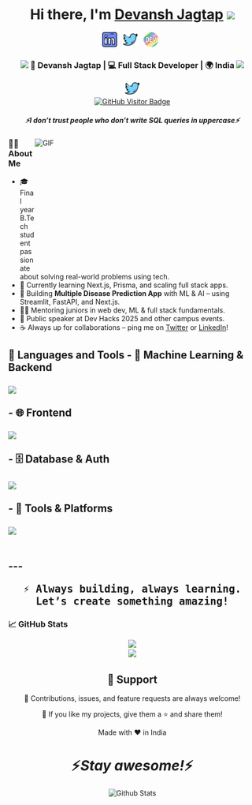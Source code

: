 <div align="center">
  <h1>Hi there, I'm <a href="#">Devansh Jagtap</a> <img src="https://media.giphy.com/media/hvRJCLFzcasrR4ia7z/giphy.gif" width="25px"></h1>
</div>

<p align='center'>
  <a href="https://www.linkedin.com/in/devansh_jagtap"><img height="30" src="https://raw.githubusercontent.com/8bithemant/8bithemant/master/linkedin.png?raw=true"></a>&nbsp;&nbsp;
  <a href="https://twitter.com/devansh_jagtap"><img height="30" src="https://raw.githubusercontent.com/8bithemant/8bithemant/master/twitter.png?raw=true"></a>&nbsp;&nbsp;
  <a href="https://dev.to/devanshjagtap"><img height="30" src="https://raw.githubusercontent.com/8bithemant/8bithemant/master/devto.png?raw=true"></a>&nbsp;&nbsp;
</p>

<div align="center">
  <h3><img src="https://media.giphy.com/media/WUlplcMpOCEmTGBtBW/giphy.gif" width="30"> 🙎 Devansh Jagtap | 💻 Full Stack Developer | 🌍 India <img src="https://media.giphy.com/media/WUlplcMpOCEmTGBtBW/giphy.gif" width="30"></h3>
</div>

<p align="center">
  <a href="https://twitter.com/devansh_jagtap"><img alt="Twitter Follow" height="30" src="https://raw.githubusercontent.com/8bithemant/8bithemant/master/twitter.png?raw=true"r&label=@devansh_jagtap"></a>
  <br>
  <a href="https://visitor-badge.glitch.me/badge?page_id=devanshjagtap.devanshjagtap"><img alt="GitHub Visitor Badge" src="https://visitor-badge.glitch.me/badge?page_id=devanshjagtap.devanshjagtap"></a>
</p>

<h5 align="center">
  <i>⚡️I don’t trust people who don’t write SQL queries in uppercase⚡️</i>
</h5>

<img align="right" height="270px" width="450px" alt="GIF" src="https://media.giphy.com/media/3FjEPbKqEPhPpmC8uY/giphy.gif" />

### 👨‍💻 About Me

- 🎓 Final year B.Tech student passionate about solving real-world problems using tech.
- 🧠 Currently learning Next.js, Prisma, and scaling full stack apps.
- 🧪 Building **Multiple Disease Prediction App** with ML & AI – using Streamlit, FastAPI, and Next.js.
- 👨‍🏫 Mentoring juniors in web dev, ML & full stack fundamentals.
- 📢 Public speaker at Dev Hacks 2025 and other campus events.
- ☕️ Always up for collaborations – ping me on [Twitter](https://twitter.com/devansh_jagtap) or [LinkedIn](https://www.linkedin.com/in/devansh_jagtap)!

## 🚀 Languages and Tools  - 🧠 Machine Learning & Backend <p align="left">   <a href="https://skillicons.dev">     <img src="https://skillicons.dev/icons?i=py,sklearn,flask,nodejs,express" />   </a> </p>  - 🌐 Frontend <p align="left">   <a href="https://skillicons.dev">     <img src="https://skillicons.dev/icons?i=js,react,nextjs,tailwind,html,css" />   </a> </p>  - 🗄️ Database & Auth <p align="left">   <a href="https://skillicons.dev">     <img src="https://skillicons.dev/icons?i=firebase,mysql,prisma" />   </a> </p>  - 🧰 Tools & Platforms <p align="left">   <a href="https://skillicons.dev">     <img src="https://skillicons.dev/icons?i=git,github,vscode,notion,postman,vercel" />   </a> </p>  <br/>  --- <p align="center">   <samp>⚡ Always building, always learning. Let’s create something amazing!</samp> </p>

### 📈 GitHub Stats

<p align="center">
  <img src="https://github-readme-stats.vercel.app/api?username=devansh29092004&show_icons=true&theme=radical" />
  <br />
  <img src="https://github-readme-stats.vercel.app/api/top-langs/?username=devansh29092004&layout=compact&theme=radical" />
</p>

<h2 align="center">🤝 Support</h2>

<p align="center">🎀 Contributions, issues, and feature requests are always welcome!</p>

<p align="center">💙 If you like my projects, give them a ⭐ and share them!</p>

<p align="center">Made with ❤️ in India</p>

<h1 align='center'>⚡️<i>Stay awesome!</i>⚡️</h1>

<p align="center">
  <img src="https://raw.githubusercontent.com/mayhemantt/mayhemantt/Update/svg/Bottom.svg" alt="Github Stats">
</p>

